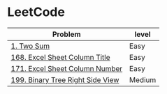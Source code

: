# LeetCode

|Problem|level|
|---|---|
|[1. Two Sum](https://github.com/chowdapon2/LeetCode/blob/master/1.%20Two%20Sum.md) | Easy|
|[168. Excel Sheet Column Title](https://github.com/chowdapon2/LeetCode/blob/master/168.%20Excel%20Sheet%20Column%20Title.md)|Easy|
|[171. Excel Sheet Column Number](https://github.com/chowdapon2/LeetCode/blob/master/171.%20Excel%20Sheet%20Column%20Number.md)|Easy|
|[199. Binary Tree Right Side View](https://github.com/chowdapon2/LeetCode/blob/master/199.%20Binary%20Tree%20Right%20Side%20View.md)|Medium|
      
